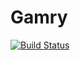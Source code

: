 # Gamry

[![Build Status](https://github.com/AgustinPineda/Gamry.jl/actions/workflows/CI.yml/badge.svg?branch=master)](https://github.com/AgustinPineda/Gamry.jl/actions/workflows/CI.yml?query=branch%3Amaster)
